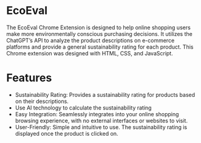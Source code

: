 # EcoEval
The EcoEval Chrome Extension is designed to help online shopping users make more environmentally conscious purchasing decisions. It utilizes the ChatGPT’s API to analyze the product descriptions on e-commerce platforms and provide a general sustainability rating for each product. This Chrome extension was designed with HTML, CSS, and JavaScript. 

# Features

* Sustainability Rating: Provides a sustainability rating for products based on their descriptions.
* Use AI technology to calculate the sustainability rating
* Easy Integration: Seamlessly integrates into your online shopping browsing experience, with no external interfaces or websites to visit.
* User-Friendly: Simple and intuitive to use. The sustainability rating is displayed once the product is clicked on. 
